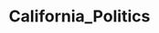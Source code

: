 ---
title: California_Politics
crosslinks:
- Argue
- AutoNewspaper
- gifs
- LosAngeles
- Divest
- news
---